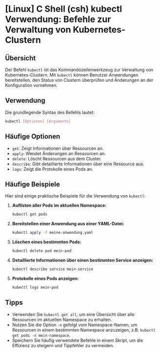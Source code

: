 # [Linux] C Shell (csh) kubectl Verwendung: Befehle zur Verwaltung von Kubernetes-Clustern

## Übersicht
Der Befehl `kubectl` ist das Kommandozeilenwerkzeug zur Verwaltung von Kubernetes-Clustern. Mit `kubectl` können Benutzer Anwendungen bereitstellen, den Status von Clustern überprüfen und Änderungen an der Konfiguration vornehmen.

## Verwendung
Die grundlegende Syntax des Befehls lautet:

```bash
kubectl [Optionen] [Argumente]
```

## Häufige Optionen
- `get`: Zeigt Informationen über Ressourcen an.
- `apply`: Wendet Änderungen an Ressourcen an.
- `delete`: Löscht Ressourcen aus dem Cluster.
- `describe`: Gibt detaillierte Informationen über eine Ressource aus.
- `logs`: Zeigt die Protokolle eines Pods an.

## Häufige Beispiele
Hier sind einige praktische Beispiele für die Verwendung von `kubectl`:

1. **Auflisten aller Pods im aktuellen Namespace:**
   ```bash
   kubectl get pods
   ```

2. **Bereitstellen einer Anwendung aus einer YAML-Datei:**
   ```bash
   kubectl apply -f meine-anwendung.yaml
   ```

3. **Löschen eines bestimmten Pods:**
   ```bash
   kubectl delete pod mein-pod
   ```

4. **Detaillierte Informationen über einen bestimmten Service anzeigen:**
   ```bash
   kubectl describe service mein-service
   ```

5. **Protokolle eines Pods anzeigen:**
   ```bash
   kubectl logs mein-pod
   ```

## Tipps
- Verwenden Sie `kubectl get all`, um eine Übersicht über alle Ressourcen im aktuellen Namespace zu erhalten.
- Nutzen Sie die Option `-n` gefolgt vom Namespace-Namen, um Ressourcen in einem bestimmten Namespace anzuzeigen, z.B. `kubectl get pods -n mein-namespace`.
- Speichern Sie häufig verwendete Befehle in einem Skript, um die Effizienz zu steigern und Tippfehler zu vermeiden.